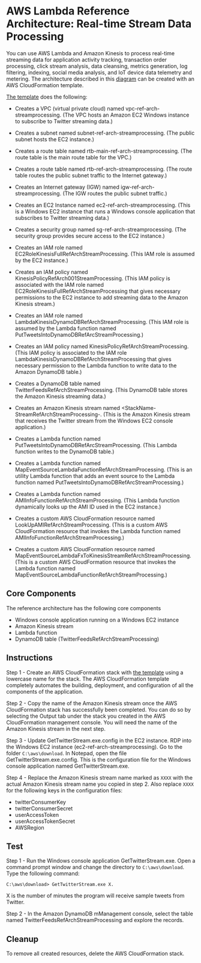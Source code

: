 
# AWS Lambda Reference Architecture: Real-time Stream Data Processing

You can use AWS Lambda and Amazon Kinesis to process real-time streaming data for application activity tracking, transaction order processing, click stream analysis, data cleansing, metrics generation, log filtering, indexing, social media analysis, and IoT device data telemetry and metering. The architecture described in this [diagram](https://s3.amazonaws.com/awslambda-reference-architectures/stream-processing/lambda-refarch-stream-processing.pdf) can be created with an AWS CloudFormation template.

[The template](https://s3.amazonaws.com/awslambda-reference-architectures/stream-processing/lambda-refarch-stream-processing.template)
does the following:

-	Creates a VPC (virtual private cloud) named vpc-ref-arch-streamprocessing. (The VPC hosts an Amazon EC2 Windows instance to subscribe to Twitter streaming data.)

-	Creates a subnet named subnet-ref-arch-streamprocessing. (The public subnet hosts the EC2 instance.)

-	Creates a route table named rtb-main-ref-arch-streamprocessing. (The route table is the main route table for the VPC.)

-	Creates a route table named rtb-ref-arch-streamprocessing. (The route table routes the public subnet traffic to the Internet gateway.)

-	Creates an Internet gateway (IGW) named igw-ref-arch-streamprocessing. (The IGW routes the public subnet traffic.)

-	Creates an EC2 Instance named ec2-ref-arch-streamprocessing. (This is a Windows EC2 instance that runs a Windows console application that subscribes to Twitter streaming data.)

-	Creates a security group named sg-ref-arch-streamprocessing. (The security group provides secure access to the EC2 instance.)

-	Creates an IAM role named EC2RoleKinesisFullRefArchStreamProcessing. (This IAM role is assumed by the EC2 instance.)

-	Creates an IAM policy named KinesisPolicyRefArch001StreamProcessing. (This IAM policy is associated with the IAM role named EC2RoleKinesisFullRefArchStreamProcessing that gives necessary permissions to the EC2 instance to add streaming data to the Amazon Kinesis stream.)

-	Creates an IAM role named LambdaKinesisDynamoDBRefArchStreamProcessing. (This IAM role is assumed by the Lambda function named PutTweetsIntoDynamoDBRefArcStreamProcessing.)

-	Creates an IAM policy named KinesisPolicyRefArchStreamProcessing. (This IAM policy is associated to the IAM role LambdaKinesisDynamoDBRefArchStreamProcessing that gives necessary permission to the Lambda function to write data to the Amazon DynamoDB table.)

-	Creates a DynamoDB table named TwitterFeedsRefArchStreamProcessing. (This DynamoDB table stores the Amazon Kinesis streaming data.)

-	Creates an Amazon Kinesis stream named <StackName-StreamRefArchStreamProcessing-<System Generated ID>. (This is the Amazon Kinesis stream that receives the Twitter stream from the Windows EC2 console application.)

-	Creates a Lambda function named PutTweetsIntoDynamoDBRefArcStreamProcessing. (This Lambda function writes to the DynamoDB table.)

-	Creates a Lambda function named MapEventSourceLambdaFunctionRefArchStreamProcessing. (This is an utility Lambda function that adds an event source to the Lambda function named PutTweetsIntoDynamoDBRefArcStreamProcessing.)

-	Creates a Lambda function named AMIInfoFunctionRefArchStreamProcessing. (This Lambda function dynamically looks up the AMI ID used in the EC2 instance.)

-	Creates a custom AWS CloudFormation resource named LookUpAMIRefArchStreamProcessing. (This is a custom AWS CloudFormation resource that invokes the Lambda function named AMIInfoFunctionRefArchStreamProcessing.)

-	Creates a custom AWS CloudFormation resource named MapEventSourceLambdaFxToKinesisStreamRefArchStreamProcessing. (This is a custom AWS CloudFormation resource that invokes the Lambda function named MapEventSourceLambdaFunctionRefArchStreamProcessing.)

## Core Components

The reference architecture has the following core components

-	Windows console application running on a Windows EC2 instance
-	Amazon Kinesis stream
-	Lambda function
-	DynamoDB table (TwitterFeedsRefArchStreamProcessing)

## Instructions

Step 1 -  Create an AWS CloudFormation stack with [the
template](https://s3.amazonaws.com/awslambda-reference-architectures/stream-processing/lambda-refarch-stream-processing.template) using a lowercase name for the stack. The AWS CloudFormation template completely automates the building, deployment, and configuration of all the components of the application.

Step 2 - Copy the name of the Amazon Kinesis stream once the AWS CloudFormation stack has successfully been completed. You can do so by selecting the Output tab under the stack you created in the AWS CloudFormation management console. You will need the name of the Amazon Kinesis stream in the next step.

Step 3 - Update GetTwitterStream.exe.config in the EC2 instance. RDP into the Windows EC2 instance (ec2-ref-arch-streamprocessing). Go to the folder `C:\aws\download`. In Notepad, open the file GetTwitterStream.exe.config. This is the configuration file for the Windows console application named GetTwitterStream.exe.

Step 4 - Replace the Amazon Kinesis stream name marked as `XXXX` with the actual Amazon Kinesis stream name you copied in step 2. Also replace `XXXX` for the following keys in the configuration files:

- twitterConsumerKey
- twitterConsumerSecret
- userAccessToken
- userAccessTokenSecret
- AWSRegion

## Test

Step 1 - Run the Windows console application GetTwitterStream.exe. Open a command prompt window and change the directory to `C:\aws\download`. Type the following command:

```
C:\aws\download> GetTwitterStream.exe X.
```

X is the number of minutes the program will receive sample tweets from Twitter.

Step 2 - In the Amazon DynamoDB mManagement console, select the table named TwitterFeedsRefArchStreamProcessing and explore the records.

## Cleanup

To remove all created resources, delete the AWS CloudFormation stack.
